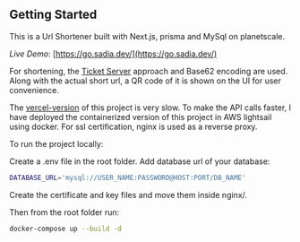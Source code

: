 ## Getting Started
This is a Url Shortener built with Next.js, prisma and MySql on planetscale.

*Live Demo*: [https://go.sadia.dev/](https://go.sadia.dev/)

For shortening, the [Ticket Server](https://code.flickr.net/2010/02/08/ticket-servers-distributed-unique-primary-keys-on-the-cheap/) approach and Base62 encoding are used. Along with the actual short url, a QR code of it is shown on the UI for user convenience.

The [vercel-version](https://blinkify.vercel.app/) of this project is very slow. To make the API calls faster, I have deployed the containerized version of this project in AWS lightsail using docker. For ssl certification, nginx is used as a reverse proxy.

To run the project locally:

Create a .env file in the root folder. Add database url of your database:
```bash
DATABASE_URL='mysql://USER_NAME:PASSWORD@HOST:PORT/DB_NAME'
```
Create the certificate and key files and move them inside nginx/.

Then from the root folder 
run:

```bash
docker-compose up --build -d
```


